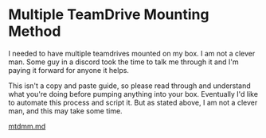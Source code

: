 # Multiple TeamDrive Mounting Method

I needed to have multiple teamdrives mounted on my box. I am not a clever man. Some guy in a discord took the time to talk me through it and I'm paying it forward for anyone it helps. 

This isn't a copy and paste guide, so please read through and understand what you're doing before pumping anything into your box. Eventually I'd like to automate this process and script it. But as stated above, I am not a clever man, and this may take some time.

[mtdmm.md](mtdmm.md)
